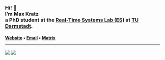 <h3>Hi! 👋<br>I’m Max Kratz<br>a PhD student at the <a href="https://www.es.tu-darmstadt.de/">Real-Time Systems Lab (ES)</a> at <a href="https://www.tu-darmstadt.de/">TU Darmstadt</a>.</h3>

<h4> <a href="https://maxkratz.com">Website</a> • <a href="mailto:github@maxkratz.com">Email</a> • <a href="https://matrix.to/#/@maxkratz:matrix.mxkrtz.de">Matrix</a>
<hr>

<a href="https://github.com/maxkratz">
  <img align="center" src="https://github-readme-stats.vercel.app/api?username=maxkratz&count_private=true&show_icons=true&theme=dark&hide_title=true&hide_rank=true" />
</a>
<a href="https://github.com/maxkratz">
  <img align="center" src="https://github-readme-stats.vercel.app/api/top-langs/?username=maxkratz&layout=compact&theme=dark" />
</a>

